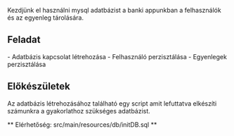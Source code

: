 Kezdjünk el használni mysql adatbázist a banki appunkban a felhasználók és az egyenleg tárolására.

<h2>Feladat</h2>
- Adatbázis kapcsolat létrehozása
- Felhasználó perzisztálása 
- Egyenlegek perzisztálása

<h2>Előkészületek</h2>
Az adatbázis létrehozásához található egy script amit lefuttatva elkészíti számunkra a 
gyakorlathoz szükséges adatbázist.

** Elérhetőség: src/main/resources/db/initDB.sql **
